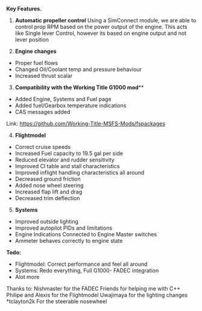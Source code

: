 **Key Features.**

1. **Automatic propeller control** 
Using a SimConnect module, we are able to control prop RPM based on the power output of the engine. This acts like Single lever Control, however its based on engine output and not lever position 

2. **Engine changes** 
* Proper fuel flows 
* Changed Oil/Coolant temp and pressure behaviour
* Increased thrust scalar

3. **Compatibility with the Working Title G1000 mod****
* Added Engine, Systems and Fuel page
* Added fuel/Gearbox temperature indications 
* CAS messages added  

Link:
https://github.com/Working-Title-MSFS-Mods/fspackages
 
4. **Flightmodel**
* Correct cruise speeds
* Increased Fuel capacity to 19.5 gal per side
* Reduced elevator and rudder sensitivity
* Improved Cl table and stall characteristics
* Improved inflight handling characteristics all around
* Decreased ground friction 
* Added nose wheel steering
* Increased flap lift and drag
* Decreased trim deflection

5. **Systems**
* Improved outside lighting
* Improved autopilot PIDs and limitations
* Engine Indications Connected to Engine Master switches
* Ammeter behaves correctly to engine state

**Todo:**
* Flightmodel: Correct performance and feel all around
* Systems: Redo everything, Full G1000- FADEC integration 
* Alot more


Thanks to:
Nishmaster for the FADEC
Friends for helping me with C++
Philipe and Alexis for the Flightmodel
Uwajimaya for the lighting changes
*tclayton2k For the steerable nosewheel
